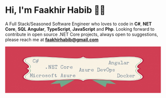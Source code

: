 # Hi, I'm Faakhir Habib 👋🏽

A Full Stack/Seasoned Software Engineer who loves to code in ****C#****, ****NET Core****, ****SQL**** ****Angular****, ****TypeScript****, ****JavaScript**** and ****Php****.
Looking forward to contribute in open source .NET Core projects, always open to suggestions, please reach me at **faakhirhabib@gmail.com**

![](https://github.com/faakhir-habib/faakhir-habib/blob/master/VeURN1595181435.jpg)
